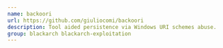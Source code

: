```yaml
---
name: backoori
url: https://github.com/giuliocomi/backoori
description: Tool aided persistence via Windows URI schemes abuse.
group: blackarch blackarch-exploitation
---
```

